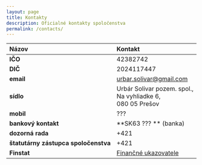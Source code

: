 ```yaml
---
layout: page
title: Kontakty
description: Oficialné kontakty spoločenstva
permalink: /contacts/
---
```


|Názov|Kontakt|
|:-------------|:------------------|
|**IČO**| 42382742|
|**DIČ**| 2024117447 |
|**email**| urbar.solivar@gmail.com|  
|**sídlo**| Urbár Solivar pozem. spol.,<br/> Na vyhliadke 6,<br/> 080 05 Prešov |
|**mobil**| ??? | 
|**bankový kontakt**| **SK63 ??? ** (banka) <br/> |
|**dozorná rada**| +421 |
|**štatutárny zástupca spoločenstva**| +421  |
|**Finstat**| [Finančné ukazovatele](https://finstat.sk/42382742)|

